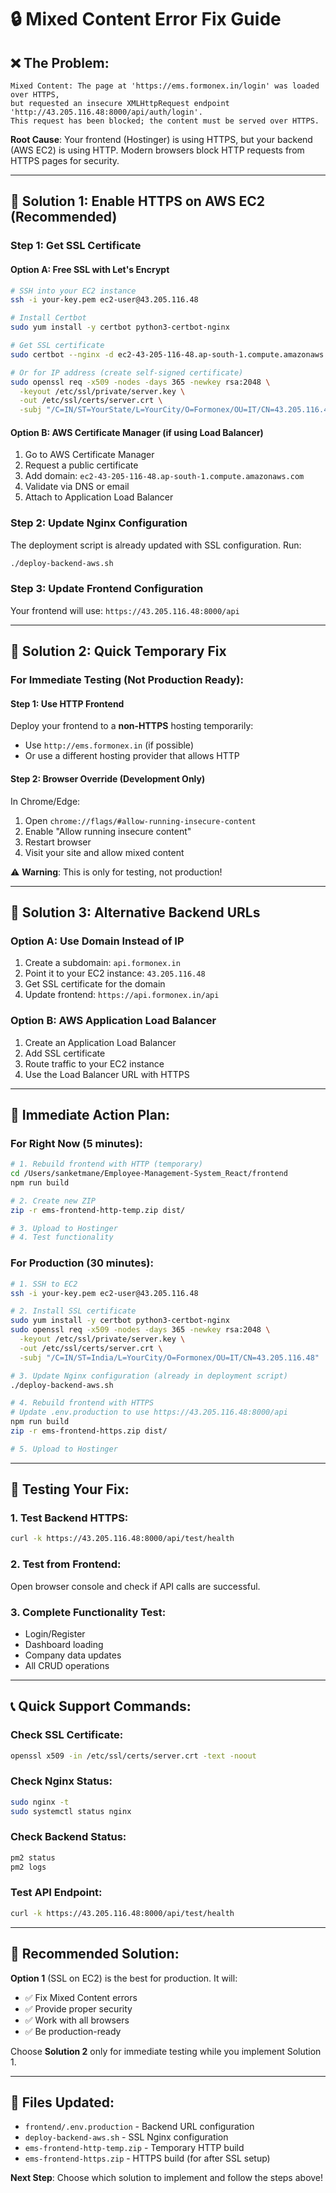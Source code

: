 # 🔒 Mixed Content Error Fix Guide

## ❌ **The Problem:**
```
Mixed Content: The page at 'https://ems.formonex.in/login' was loaded over HTTPS, 
but requested an insecure XMLHttpRequest endpoint 'http://43.205.116.48:8000/api/auth/login'. 
This request has been blocked; the content must be served over HTTPS.
```

**Root Cause**: Your frontend (Hostinger) is using HTTPS, but your backend (AWS EC2) is using HTTP. Modern browsers block HTTP requests from HTTPS pages for security.

---

## 🚀 **Solution 1: Enable HTTPS on AWS EC2 (Recommended)**

### **Step 1: Get SSL Certificate**

#### **Option A: Free SSL with Let's Encrypt**
```bash
# SSH into your EC2 instance
ssh -i your-key.pem ec2-user@43.205.116.48

# Install Certbot
sudo yum install -y certbot python3-certbot-nginx

# Get SSL certificate
sudo certbot --nginx -d ec2-43-205-116-48.ap-south-1.compute.amazonaws.com

# Or for IP address (create self-signed certificate)
sudo openssl req -x509 -nodes -days 365 -newkey rsa:2048 \
  -keyout /etc/ssl/private/server.key \
  -out /etc/ssl/certs/server.crt \
  -subj "/C=IN/ST=YourState/L=YourCity/O=Formonex/OU=IT/CN=43.205.116.48"
```

#### **Option B: AWS Certificate Manager (if using Load Balancer)**
1. Go to AWS Certificate Manager
2. Request a public certificate
3. Add domain: `ec2-43-205-116-48.ap-south-1.compute.amazonaws.com`
4. Validate via DNS or email
5. Attach to Application Load Balancer

### **Step 2: Update Nginx Configuration**
The deployment script is already updated with SSL configuration. Run:
```bash
./deploy-backend-aws.sh
```

### **Step 3: Update Frontend Configuration**
Your frontend will use: `https://43.205.116.48:8000/api`

---

## 🔧 **Solution 2: Quick Temporary Fix**

### **For Immediate Testing (Not Production Ready):**

#### **Step 1: Use HTTP Frontend**
Deploy your frontend to a **non-HTTPS** hosting temporarily:
- Use `http://ems.formonex.in` (if possible)
- Or use a different hosting provider that allows HTTP

#### **Step 2: Browser Override (Development Only)**
In Chrome/Edge:
1. Open `chrome://flags/#allow-running-insecure-content`
2. Enable "Allow running insecure content"
3. Restart browser
4. Visit your site and allow mixed content

⚠️ **Warning**: This is only for testing, not production!

---

## 🔄 **Solution 3: Alternative Backend URLs**

### **Option A: Use Domain Instead of IP**
1. Create a subdomain: `api.formonex.in`
2. Point it to your EC2 instance: `43.205.116.48`
3. Get SSL certificate for the domain
4. Update frontend: `https://api.formonex.in/api`

### **Option B: AWS Application Load Balancer**
1. Create an Application Load Balancer
2. Add SSL certificate
3. Route traffic to your EC2 instance
4. Use the Load Balancer URL with HTTPS

---

## 📝 **Immediate Action Plan:**

### **For Right Now (5 minutes):**
```bash
# 1. Rebuild frontend with HTTP (temporary)
cd /Users/sanketmane/Employee-Management-System_React/frontend
npm run build

# 2. Create new ZIP
zip -r ems-frontend-http-temp.zip dist/

# 3. Upload to Hostinger
# 4. Test functionality
```

### **For Production (30 minutes):**
```bash
# 1. SSH to EC2
ssh -i your-key.pem ec2-user@43.205.116.48

# 2. Install SSL certificate
sudo yum install -y certbot python3-certbot-nginx
sudo openssl req -x509 -nodes -days 365 -newkey rsa:2048 \
  -keyout /etc/ssl/private/server.key \
  -out /etc/ssl/certs/server.crt \
  -subj "/C=IN/ST=India/L=YourCity/O=Formonex/OU=IT/CN=43.205.116.48"

# 3. Update Nginx configuration (already in deployment script)
./deploy-backend-aws.sh

# 4. Rebuild frontend with HTTPS
# Update .env.production to use https://43.205.116.48:8000/api
npm run build
zip -r ems-frontend-https.zip dist/

# 5. Upload to Hostinger
```

---

## 🧪 **Testing Your Fix:**

### **1. Test Backend HTTPS:**
```bash
curl -k https://43.205.116.48:8000/api/test/health
```

### **2. Test from Frontend:**
Open browser console and check if API calls are successful.

### **3. Complete Functionality Test:**
- Login/Register
- Dashboard loading
- Company data updates
- All CRUD operations

---

## 📞 **Quick Support Commands:**

### **Check SSL Certificate:**
```bash
openssl x509 -in /etc/ssl/certs/server.crt -text -noout
```

### **Check Nginx Status:**
```bash
sudo nginx -t
sudo systemctl status nginx
```

### **Check Backend Status:**
```bash
pm2 status
pm2 logs
```

### **Test API Endpoint:**
```bash
curl -k https://43.205.116.48:8000/api/test/health
```

---

## 🎯 **Recommended Solution:**

**Option 1** (SSL on EC2) is the best for production. It will:
- ✅ Fix Mixed Content errors
- ✅ Provide proper security
- ✅ Work with all browsers
- ✅ Be production-ready

Choose **Solution 2** only for immediate testing while you implement Solution 1.

---

## 📝 **Files Updated:**
- `frontend/.env.production` - Backend URL configuration
- `deploy-backend-aws.sh` - SSL Nginx configuration
- `ems-frontend-http-temp.zip` - Temporary HTTP build
- `ems-frontend-https.zip` - HTTPS build (for after SSL setup)

**Next Step**: Choose which solution to implement and follow the steps above!
